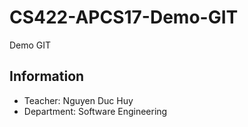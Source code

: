 # CS422-APCS17-Demo-GIT
Demo GIT

## Information

- Teacher: Nguyen Duc Huy
- Department: Software Engineering
